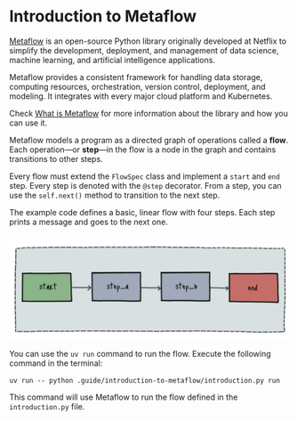 # Introduction to Metaflow

[Metaflow](https://metaflow.org) is an open-source Python library originally developed at Netflix to simplify the development, deployment, and management of data science, machine learning, and artificial intelligence applications. 

Metaflow provides a consistent framework for handling data storage, computing resources, orchestration, version control, deployment, and modeling. It integrates with every major cloud platform and Kubernetes.

Check [What is Metaflow](https://docs.metaflow.org/introduction/what-is-metaflow) for more information about the library and how you can use it.

Metaflow models a program as a directed graph of operations called a **flow**. Each operation—or **step**—in the flow is a node in the graph and contains transitions to other steps.

Every flow must extend the `FlowSpec` class and implement a `start` and `end` step. Every step is denoted with the `@step` decorator. From a step, you can use the `self.next()` method to transition to the next step.

The example code defines a basic, linear flow with four steps. Each step prints a message and goes to the next one.

![Linear flow](.guide/introduction-to-metaflow/images/linear.png)

You can use the `uv run` command to run the flow. Execute the following command in the terminal:

```shell
uv run -- python .guide/introduction-to-metaflow/introduction.py run
```

This command will use Metaflow to run the flow defined in the `introduction.py` file. 
